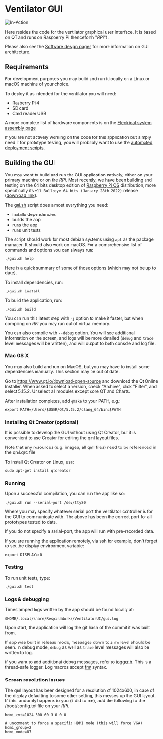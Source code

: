 # Ventilator GUI

![In-Action](in-action.png)

Here resides the code for the ventilator graphical user interface. It is based on QT and runs
on Raspberry Pi (henceforth "*RPi*").

Please also see the [Software design pages](../design/GUI_architecture.md) for more information on GUI architecture.

## Requirements

For development purposes you may build and run it locally on a Linux or macOS machine of your choice.

To deploy it as intended for the ventilator you will need:
* Rasberry Pi 4
* SD card
* Card reader USB

A more complete list of hardware components is on the
[Electrical system assembly page](../../manufacturing/internals/display_panel/electronics).

If you are not actively working on the code for this application but simply need it for prototype testing, you will probably want to use the [automated deployment scripts](../utils/rpi_config).

## Building the GUI

You may want to build and run the GUI application natively, either on your primary machine or on the *RPi*. Most recently, we have been building and testing on the 64 bits desktop edition of [Raspberry Pi OS](https://www.raspberrypi.com/software/operating-systems/#raspberry-pi-os-64-bit) distribution, more specifically its `v11 Bullseye 64 bits (January 28th 2022)` release ([download link](https://downloads.raspberrypi.org/raspios_arm64/images/raspios_arm64-2022-01-28/)).

The [gui.sh](gui.sh) script does almost everything you need:
* installs dependencies
* builds the app
* runs the app
* runs unit tests

The script should work for most debian systems using `apt` as the package manager. It should also work on macOS. For a comprehensive list of commands and options you can always run:

```
./gui.sh help
```

Here is a quick summary of some of those options (which may not be up to date).

To install dependencies, run:
```
./gui.sh install
```

To build the application, run:

```
./gui.sh build
```

You can run this latest step with `-j` option to make it faster, but when compiling on *RPi* you may run out of virtual memory.

You can also compile with `--debug` option. You will see additional information on the screen, and logs will be more detailed (`debug` and `trace` level messages will be written), and will output to both console and log file.

### Mac OS X

You may also build and run on MacOS, but you may have to install some dependencies manually.
This section may be out of date.

Go to https://www.qt.io/download-open-source and download the Qt Online Installer.
When asked to select a version, check "Archive", click "Filter", and select 5.15.2.
Unselect all modules except core QT and Charts.

After installation completes, add `qmake` to your PATH, e.g.:

```
export PATH=/Users/$USER/Qt/5.15.2/clang_64/bin:$PATH
```

### Installing Qt Creator (optional)

It is possible to develop the GUI without using Qt Creator, but it is convenient to use Creator for editing the qml layout files.

Note that any resources (e.g. images, all qml files) need to be referenced in the qml.qrc file.

To install Qt Creator on Linux, use:
```
sudo apt-get install qtcreator
```

### Running

Upon a successful compilation, you can run the app like so:

```
./gui.sh run --serial-port /dev/ttyS0
```

Where you may specify whatever serial port the ventilator controller is for the GUI to communicate with. The above has been the correct port for all prototypes tested to date.

If you do not specify a serial-port, the app will run with pre-recorded data.

If you are running the application remotely, via ssh for example, don't forget to set the display environment variable:
```
export DISPLAY=:0
```

### Testing

To run unit tests, type:

```
./gui.sh test
```

### Logs & debugging

Timestamped logs written by the app should be found locally at:

```
$HOME/.local/share/RespiraWorks/VentilatorUI/gui.log
```

Upon start, the application will log the git hash of the commit it was built from.

If app was built in release mode, messages down to `info` level should be seen. In debug mode, `debug` as well as `trace` level messages will also be written to log.

If you want to add additional debug messages, refer to [logger.h](src/logger.h). This is a thread-safe logger. Log macros accept [fmt](https://github.com/fmtlib/fmt) syntax.

### Screen resolution issues

The qml layout has been designed for a resolution of 1024x600, in case of the display
defaulting to some other setting, this messes up the GUI layout. If this randomly
happens to you (it did to me), add the following to the /boot/config.txt file on your *RPi*.
```
hdmi_cvt=1024 600 60 3 0 0 0

# uncomment to force a specific HDMI mode (this will force VGA)
hdmi_group=2
hdmi_mode=87
```
